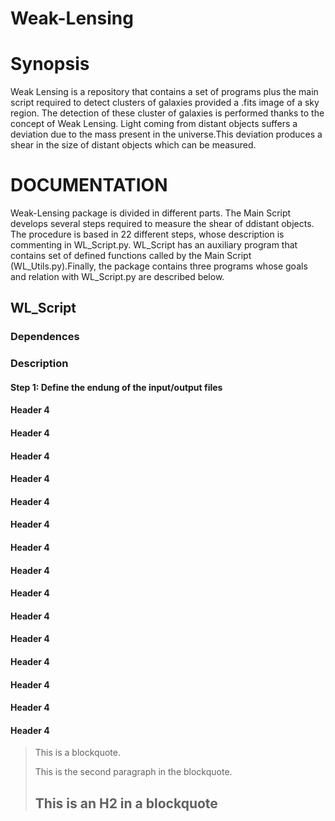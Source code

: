 # Weak-Lensing

Synopsis
====================
Weak Lensing is a repository that contains a set of programs plus the main script required to detect clusters of galaxies provided a .fits image of a sky region. The detection of these cluster of galaxies is performed thanks to the concept of Weak Lensing. Light coming from distant objects suffers a deviation due to the mass present in the universe.This deviation produces a shear in the size of distant objects which can be measured.

DOCUMENTATION
====================
Weak-Lensing package is divided in different parts. The Main Script develops several steps required to measure the shear of ddistant objects. The procedure is based in 22 different steps, whose description is commenting in WL_Script.py. WL_Script has an auxiliary program that contains set of defined functions called by the Main Script (WL_Utils.py).Finally, the package contains three programs whose goals and relation with WL_Script.py are described below.

WL_Script
---------------------
### Dependences

### Description

#### Step 1: Define the endung of the input/output files

#### Header 4
#### Header 4
#### Header 4
#### Header 4
#### Header 4
#### Header 4
#### Header 4
#### Header 4
#### Header 4
#### Header 4
#### Header 4
#### Header 4
#### Header 4
#### Header 4
#### Header 4


> This is a blockquote.
> 
> This is the second paragraph in the blockquote.
>
> ## This is an H2 in a blockquote



